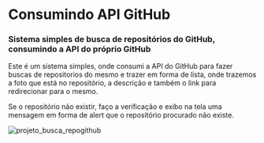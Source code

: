 # Consumindo API GitHub
### Sistema simples de busca de repositórios do GitHub, consumindo a API do próprio GitHub


Este é um sistema simples, onde consumi a API do GitHub para fazer buscas de repositorios do mesmo e trazer em forma de lista, onde trazemos a foto que está no repositório, a descrição e também o link para redirecionar para o mesmo.


Se o repositório não existir, faço a verificação e exibo na tela uma mensagem em forma de alert que o repositório procurado não existe.

![projeto_busca_repogithub](https://user-images.githubusercontent.com/41458938/83450218-3fd9aa80-a42b-11ea-9005-608851730503.png)
